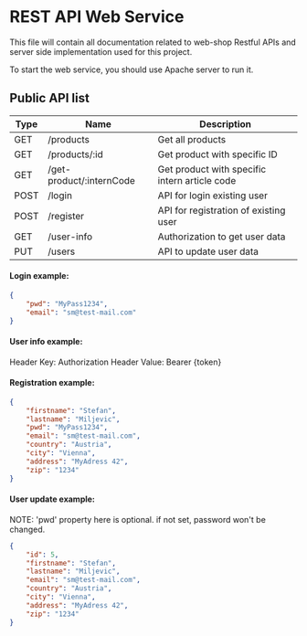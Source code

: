 # REST API Web Service
This file will contain all documentation related to web-shop Restful APIs and server side implementation used for this project.

To start the web service, you should use Apache server to run it.

## Public API list
| Type | Name                     | Description                                   |
|------|--------------------------|-----------------------------------------------|
| GET  | /products                | Get all products                              |
| GET  | /products/:id            | Get product with specific ID                  |
| GET  | /get-product/:internCode | Get product with specific intern article code |
| POST | /login                   | API for login existing user                   |
| POST | /register                | API for registration of existing user         |
| GET  | /user-info               | Authorization to get user data                |
| PUT  | /users                   | API to update user data                       |

#### Login example:
```json
{
    "pwd": "MyPass1234",
    "email": "sm@test-mail.com"
}
```

#### User info example:
Header Key: Authorization
Header Value: Bearer {token}

#### Registration example:
```json
{
    "firstname": "Stefan",
    "lastname": "Miljevic",
    "pwd": "MyPass1234",
    "email": "sm@test-mail.com",
    "country": "Austria",
    "city": "Vienna",
    "address": "MyAdress 42",
    "zip": "1234"
}
```

#### User update example:
NOTE: 'pwd' property here is optional. if not set, password won't be changed.
```json
{
    "id": 5,
    "firstname": "Stefan",
    "lastname": "Miljevic",
    "email": "sm@test-mail.com",
    "country": "Austria",
    "city": "Vienna",
    "address": "MyAdress 42",
    "zip": "1234"
}
```